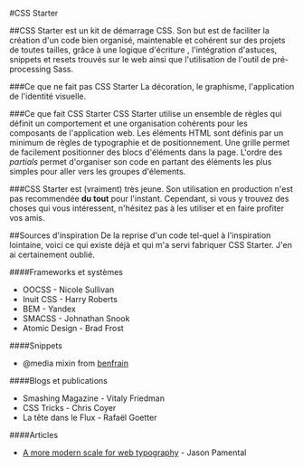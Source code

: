 #CSS Starter

##CSS Starter est un kit de démarrage CSS.
Son but est de faciliter la création d'un code bien organisé, maintenable et cohérent sur des projets de toutes tailles, grâce à une logique d'écriture , l'intégration d'astuces, snippets et resets trouvés sur le web ainsi que l'utilisation de l'outil de pré-processing Sass.

###Ce que ne fait pas CSS Starter
La décoration, le graphisme, l'application de l'identité visuelle.

###Ce que fait CSS Starter
CSS Starter utilise un ensemble de règles qui définit un comportement et une organisation cohérents pour les composants de l'application web. Les éléments HTML sont définis par un minimum de règles de typographie et de positionnement. Une grille permet de facilement positionner des blocs d'éléments dans la page. L'ordre des *partials* permet d'organiser son code en partant des éléments les plus simples pour aller vers les groupes d'élements.

###CSS Starter est (vraiment) très jeune.
Son utilisation en production n'est pas recommendée **du tout** pour l'instant. Cependant, si vous y trouvez des choses qui vous intéressent, n'hésitez pas à les utiliser et en faire profiter vos amis.


##Sources d'inspiration
De la reprise d'un code tel-quel à l'inspiration lointaine, voici ce qui existe déjà et qui m'a servi fabriquer CSS Starter. J'en ai certainement oublié.

####Frameworks et systèmes
- OOCSS - Nicole Sullivan
- Inuit CSS - Harry Roberts
- BEM - Yandex
- SMACSS - Johnathan Snook
- Atomic Design - Brad Frost

####Snippets
- @media mixin from [benfrain](https://gist.github.com/benfrain/2510308)

####Blogs et publications
- Smashing Magazine - Vitaly Friedman
- CSS Tricks - Chris Coyer
- La tête dans le Flux - Rafaël Goetter

####Articles
- [A more modern scale for web typography](http://typecast.com/blog/a-more-modern-scale-for-web-typography "A more modern scale for web typography") - Jason Pamental